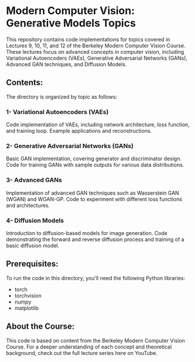 # Modern Computer Vision: Generative Models Topics

This repository contains code implementations for topics covered in Lectures 9, 10, 11, and 12 of the Berkeley Modern Computer Vision Course. These lectures focus on advanced concepts in computer vision, including Variational Autoencoders (VAEs), Generative Adversarial Networks (GANs), Advanced GAN techniques, and Diffusion Models.

## **Contents:**

The directory is organized by topic as follows:

### **1- Variational Autoencoders (VAEs)**
Code implementation of VAEs, including network architecture, loss function, and training loop.
Example applications and reconstructions.

### **2- Generative Adversarial Networks (GANs)**
Basic GAN implementation, covering generator and discriminator design.
Code for training GANs with sample outputs for various data distributions.

### **3- Advanced GANs**
Implementation of advanced GAN techniques such as Wasserstein GAN (WGAN) and WGAN-GP.
Code to experiment with different loss functions and architectures.

### **4- Diffusion Models**
Introduction to diffusion-based models for image generation.
Code demonstrating the forward and reverse diffusion process and training of a basic diffusion model.

## **Prerequisites:**

To run the code in this directory, you'll need the following Python libraries:

* torch
* torchvision
* numpy
* matplotlib


## **About the Course:**

This code is based on content from the Berkeley Modern Computer Vision Course. For a deeper understanding of each concept and theoretical background, check out the full lecture series here on YouTube.
